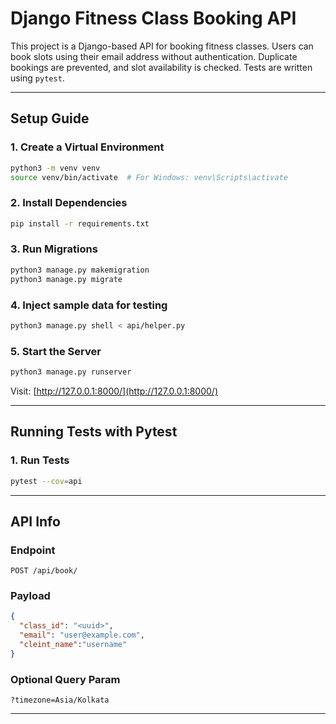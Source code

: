 # Django Fitness Class Booking API

This project is a Django-based API for booking fitness classes. Users can book slots using their email address without authentication. Duplicate bookings are prevented, and slot availability is checked. Tests are written using `pytest`.

---

## Setup Guide

### 1. Create a Virtual Environment

```bash
python3 -m venv venv
source venv/bin/activate  # For Windows: venv\Scripts\activate
```

### 2. Install Dependencies

```bash
pip install -r requirements.txt
```

### 3. Run Migrations

```bash
python3 manage.py makemigration
python3 manage.py migrate
```
### 4. Inject sample data for testing

```bash
python3 manage.py shell < api/helper.py
```

### 5. Start the Server

```bash
python3 manage.py runserver
```

Visit: [http://127.0.0.1:8000/](http://127.0.0.1:8000/)

---

## Running Tests with Pytest

### 1. Run Tests

```bash
pytest --cov=api
```

---

## API Info

### Endpoint

```
POST /api/book/
```

### Payload

```json
{
  "class_id": "<uuid>",
  "email": "user@example.com",
  "cleint_name":"username"
}
```

### Optional Query Param

```
?timezone=Asia/Kolkata
```

---


